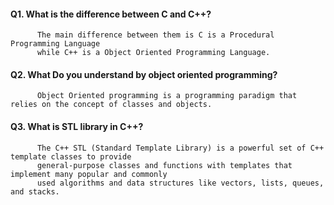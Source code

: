 #### Q1. What is the difference between C and C++?
          The main difference between them is C is a Procedural Programming Language
          while C++ is a Object Oriented Programming Language.

#### Q2. What Do you understand by object oriented programming?
          Object Oriented programming is a programming paradigm that relies on the concept of classes and objects.

#### Q3. What is STL library in C++?
          The C++ STL (Standard Template Library) is a powerful set of C++ template classes to provide
          general-purpose classes and functions with templates that implement many popular and commonly 
          used algorithms and data structures like vectors, lists, queues, and stacks.

